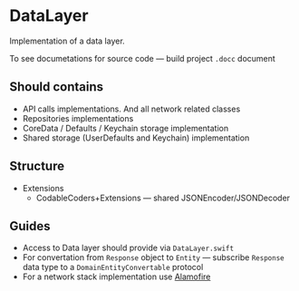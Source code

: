 # DataLayer

Implementation of a data layer.

To see documetations for source code — build project `.docc` document

## Should contains
- API calls implementations. And all network related classes
- Repositories implementations
- CoreData / Defaults / Keychain storage implementation
- Shared storage (UserDefaults and Keychain) implementation

## Structure
- Extensions
    - CodableCoders+Extensions — shared JSONEncoder/JSONDecoder
## Guides
- Access to Data layer should provide via `DataLayer.swift`
- For convertation from `Response` object to `Entity` — subscribe `Response` data type to a `DomainEntityConvertable` protocol
- For a network stack implementation use [Alamofire](https://github.com/Alamofire/Alamofire)
